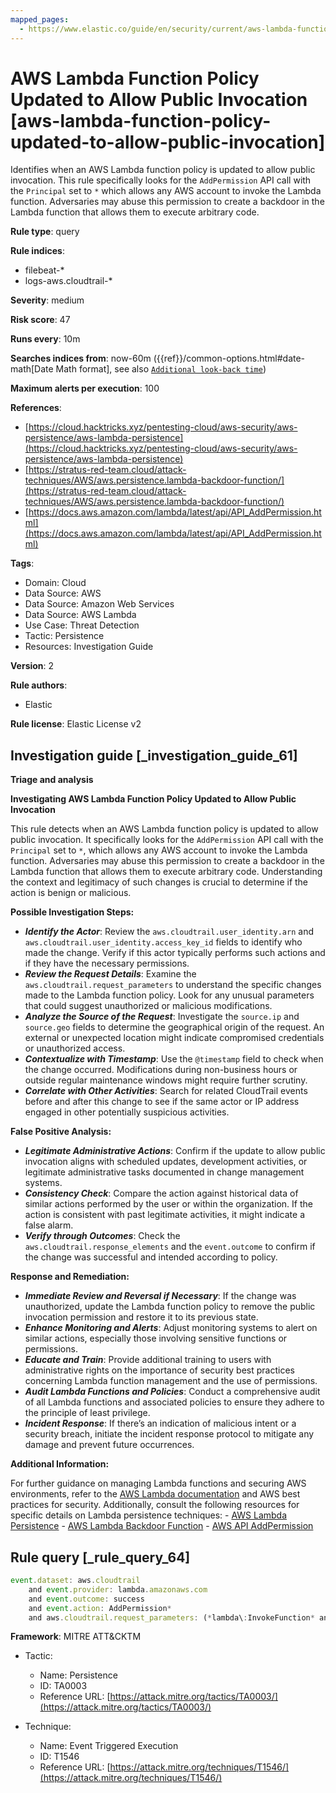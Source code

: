 ```yaml
---
mapped_pages:
  - https://www.elastic.co/guide/en/security/current/aws-lambda-function-policy-updated-to-allow-public-invocation.html
---
```


# AWS Lambda Function Policy Updated to Allow Public Invocation [aws-lambda-function-policy-updated-to-allow-public-invocation]

Identifies when an AWS Lambda function policy is updated to allow public invocation. This rule specifically looks for the `AddPermission` API call with the `Principal` set to `*` which allows any AWS account to invoke the Lambda function. Adversaries may abuse this permission to create a backdoor in the Lambda function that allows them to execute arbitrary code.

**Rule type**: query

**Rule indices**:

* filebeat-*
* logs-aws.cloudtrail-*

**Severity**: medium

**Risk score**: 47

**Runs every**: 10m

**Searches indices from**: now-60m ({{ref}}/common-options.html#date-math[Date Math format], see also [`Additional look-back time`](docs-content://solutions/security/detect-and-alert/create-detection-rule.md#rule-schedule))

**Maximum alerts per execution**: 100

**References**:

* [https://cloud.hacktricks.xyz/pentesting-cloud/aws-security/aws-persistence/aws-lambda-persistence](https://cloud.hacktricks.xyz/pentesting-cloud/aws-security/aws-persistence/aws-lambda-persistence)
* [https://stratus-red-team.cloud/attack-techniques/AWS/aws.persistence.lambda-backdoor-function/](https://stratus-red-team.cloud/attack-techniques/AWS/aws.persistence.lambda-backdoor-function/)
* [https://docs.aws.amazon.com/lambda/latest/api/API_AddPermission.html](https://docs.aws.amazon.com/lambda/latest/api/API_AddPermission.html)

**Tags**:

* Domain: Cloud
* Data Source: AWS
* Data Source: Amazon Web Services
* Data Source: AWS Lambda
* Use Case: Threat Detection
* Tactic: Persistence
* Resources: Investigation Guide

**Version**: 2

**Rule authors**:

* Elastic

**Rule license**: Elastic License v2

## Investigation guide [_investigation_guide_61]

**Triage and analysis**

**Investigating AWS Lambda Function Policy Updated to Allow Public Invocation**

This rule detects when an AWS Lambda function policy is updated to allow public invocation. It specifically looks for the `AddPermission` API call with the `Principal` set to `*`, which allows any AWS account to invoke the Lambda function. Adversaries may abuse this permission to create a backdoor in the Lambda function that allows them to execute arbitrary code. Understanding the context and legitimacy of such changes is crucial to determine if the action is benign or malicious.

**Possible Investigation Steps:**

* ***Identify the Actor***: Review the `aws.cloudtrail.user_identity.arn` and `aws.cloudtrail.user_identity.access_key_id` fields to identify who made the change. Verify if this actor typically performs such actions and if they have the necessary permissions.
* ***Review the Request Details***: Examine the `aws.cloudtrail.request_parameters` to understand the specific changes made to the Lambda function policy. Look for any unusual parameters that could suggest unauthorized or malicious modifications.
* ***Analyze the Source of the Request***: Investigate the `source.ip` and `source.geo` fields to determine the geographical origin of the request. An external or unexpected location might indicate compromised credentials or unauthorized access.
* ***Contextualize with Timestamp***: Use the `@timestamp` field to check when the change occurred. Modifications during non-business hours or outside regular maintenance windows might require further scrutiny.
* ***Correlate with Other Activities***: Search for related CloudTrail events before and after this change to see if the same actor or IP address engaged in other potentially suspicious activities.

**False Positive Analysis:**

* ***Legitimate Administrative Actions***: Confirm if the update to allow public invocation aligns with scheduled updates, development activities, or legitimate administrative tasks documented in change management systems.
* ***Consistency Check***: Compare the action against historical data of similar actions performed by the user or within the organization. If the action is consistent with past legitimate activities, it might indicate a false alarm.
* ***Verify through Outcomes***: Check the `aws.cloudtrail.response_elements` and the `event.outcome` to confirm if the change was successful and intended according to policy.

**Response and Remediation:**

* ***Immediate Review and Reversal if Necessary***: If the change was unauthorized, update the Lambda function policy to remove the public invocation permission and restore it to its previous state.
* ***Enhance Monitoring and Alerts***: Adjust monitoring systems to alert on similar actions, especially those involving sensitive functions or permissions.
* ***Educate and Train***: Provide additional training to users with administrative rights on the importance of security best practices concerning Lambda function management and the use of permissions.
* ***Audit Lambda Functions and Policies***: Conduct a comprehensive audit of all Lambda functions and associated policies to ensure they adhere to the principle of least privilege.
* ***Incident Response***: If there’s an indication of malicious intent or a security breach, initiate the incident response protocol to mitigate any damage and prevent future occurrences.

**Additional Information:**

For further guidance on managing Lambda functions and securing AWS environments, refer to the [AWS Lambda documentation](https://docs.aws.amazon.com/lambda/latest/dg/welcome.html) and AWS best practices for security. Additionally, consult the following resources for specific details on Lambda persistence techniques: - [AWS Lambda Persistence](https://cloud.hacktricks.xyz/pentesting-cloud/aws-security/aws-persistence/aws-lambda-persistence) - [AWS Lambda Backdoor Function](https://stratus-red-team.cloud/attack-techniques/AWS/aws.persistence.lambda-backdoor-function/) - [AWS API AddPermission](https://docs.aws.amazon.com/lambda/latest/api/API_AddPermission.html)


## Rule query [_rule_query_64]

```js
event.dataset: aws.cloudtrail
    and event.provider: lambda.amazonaws.com
    and event.outcome: success
    and event.action: AddPermission*
    and aws.cloudtrail.request_parameters: (*lambda\:InvokeFunction* and *principal=\**)
```

**Framework**: MITRE ATT&CKTM

* Tactic:

    * Name: Persistence
    * ID: TA0003
    * Reference URL: [https://attack.mitre.org/tactics/TA0003/](https://attack.mitre.org/tactics/TA0003/)

* Technique:

    * Name: Event Triggered Execution
    * ID: T1546
    * Reference URL: [https://attack.mitre.org/techniques/T1546/](https://attack.mitre.org/techniques/T1546/)



